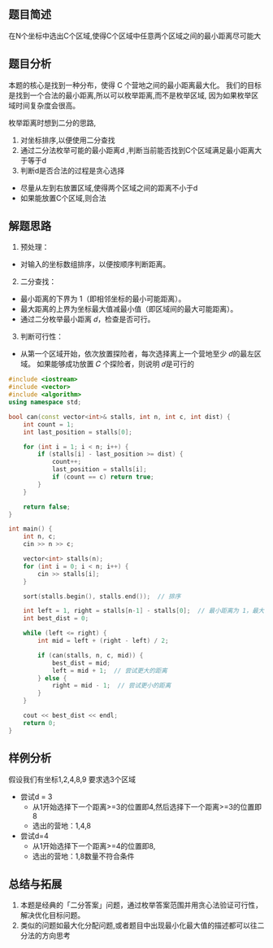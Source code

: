 ## 题目简述

在N个坐标中选出C个区域,使得C个区域中任意两个区域之间的最小距离尽可能大

## 题目分析

本题的核心是找到一种分布，使得 C 个营地之间的最小距离最大化。
我们的目标是找到一个合法的最小距离,所以可以枚举距离,而不是枚举区域,
因为如果枚举区域时间复杂度会很高。

枚举距离时想到二分的思路,

1. 对坐标排序,以便使用二分查找
2. 通过二分法枚举可能的最小距离d ,判断当前能否找到C个区域满足最小距离大于等于d
3. 判断d是否合法的过程是贪心选择

- 尽量从左到右放置区域,使得两个区域之间的距离不小于d
- 如果能放置C个区域,则合法

## 解题思路

1. 预处理：

- 对输入的坐标数组排序，以便按顺序判断距离。

2. 二分查找：

- 最小距离的下界为 1（即相邻坐标的最小可能距离）。
- 最大距离的上界为坐标最大值减最小值（即区域间的最大可能距离）。
- 通过二分枚举最小距离 𝑑，检查是否可行。

3. 判断可行性：

- 从第一个区域开始，依次放置探险者，每次选择离上一个营地至少 𝑑的最左区域。
如果能够成功放置 𝐶 个探险者，则说明 𝑑是可行的

```cpp
#include <iostream>
#include <vector>
#include <algorithm>
using namespace std;

bool can(const vector<int>& stalls, int n, int c, int dist) {
    int count = 1;  
    int last_position = stalls[0];

    for (int i = 1; i < n; i++) {
        if (stalls[i] - last_position >= dist) {
            count++;
            last_position = stalls[i];
            if (count == c) return true;
        }
    }

    return false;
}

int main() {
    int n, c;
    cin >> n >> c;

    vector<int> stalls(n);
    for (int i = 0; i < n; i++) {
        cin >> stalls[i];
    }

    sort(stalls.begin(), stalls.end());  // 排序

    int left = 1, right = stalls[n-1] - stalls[0];  // 最小距离为 1，最大距离为最大坐标差
    int best_dist = 0;

    while (left <= right) {
        int mid = left + (right - left) / 2;

        if (can(stalls, n, c, mid)) {
            best_dist = mid;
            left = mid + 1;  // 尝试更大的距离
        } else {
            right = mid - 1;  // 尝试更小的距离
        }
    }

    cout << best_dist << endl;
    return 0;
}

```

## 样例分析

假设我们有坐标1,2,4,8,9 要求选3个区域

- 尝试d = 3
  - 从1开始选择下一个距离>=3的位置即4,然后选择下一个距离>=3的位置即8
  - 选出的营地：1,4,8
- 尝试d=4
  - 从1开始选择下一个距离>=4的位置即8,
  - 选出的营地：1,8数量不符合条件

## 总结与拓展

1. 本题是经典的「二分答案」问题，通过枚举答案范围并用贪心法验证可行性，解决优化目标问题。
2. 类似的问题如最大化分配问题,或者题目中出现最小化最大值的描述都可以往二分法的方向思考
